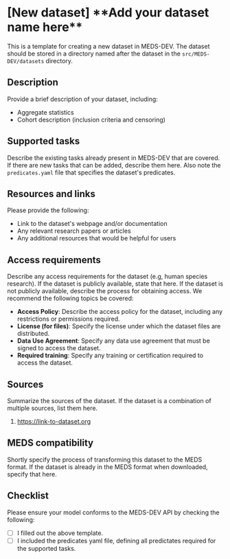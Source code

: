 # \[New dataset\] \*\*Add your dataset name here\*\*

This is a template for creating a new dataset in MEDS-DEV. The dataset should be stored in a directory named after the dataset in the `src/MEDS-DEV/datasets` directory.

## Description

Provide a brief description of your dataset, including:

- Aggregate statistics
- Cohort description (inclusion criteria and censoring)

## Supported tasks

Describe the existing tasks already present in MEDS-DEV that are covered. If there are new tasks that can be added, describe them here. Also note the `predicates.yaml` file that specifies the dataset's predicates.

## Resources and links

Please provide the following:

- Link to the dataset's webpage and/or documentation
- Any relevant research papers or articles
- Any additional resources that would be helpful for users

## Access requirements

Describe any access requirements for the dataset (e.g, human species research). If the dataset is publicly available, state that here. If the dataset is not publicly available, describe the process for obtaining access. We recommend the following topics be covered:

- **Access Policy**: Describe the access policy for the dataset, including any restrictions or permissions required.
- **License (for files)**: Specify the license under which the dataset files are distributed.
- **Data Use Agreement**: Specify any data use agreement that must be signed to access the dataset.
- **Required training**: Specify any training or certification required to access the dataset.

## Sources

Summarize the sources of the dataset. If the dataset is a combination of multiple sources, list them here.

1. https://link-to-dataset.org

## MEDS compatibility

Shortly specify the process of transforming this dataset to the MEDS format. If the dataset is already in the MEDS format when downloaded, specify that here.

## Checklist

Please ensure your model conforms to the MEDS-DEV API by checking the following:

- [ ] I filled out the above template.
- [ ] I included the predicates yaml file, defining all predictates required for the supported tasks.
